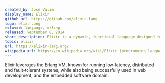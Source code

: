 ```yaml
---
created_by: José Valim
display_name: Elixir
github_url: https://github.com/elixir-lang
logo: elixir.png
related: language, erlang
released: September 8, 2014
short_description: Elixir is a dynamic, functional language designed for building scalable and maintainable applications.
topic: elixir
url: https://elixir-lang.org/
wikipedia_url: https://en.wikipedia.org/wiki/Elixir_(programming_language)
---
```

Elixir leverages the Erlang VM, known for running low-latency, distributed and fault-tolerant systems, while also being successfully used in web development, and the embedded software domain.
